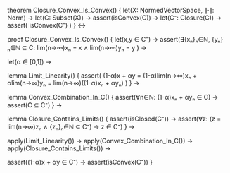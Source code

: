 theorem Closure_Convex_Is_Convex() {
  let(X: NormedVectorSpace, ∥·∥: Norm) →
  let(C: Subset(X)) →
  assert(isConvex(C)) →
  let(C⁻: Closure(C)) →
  assert(
    isConvex(C⁻)
  )
} ↔

proof Closure_Convex_Is_Convex() {
  let(x,y ∈ C⁻) →
  assert(∃{xₙ}ₙ∈ℕ, {yₙ}ₙ∈ℕ ⊆ C: 
    lim(n→∞)xₙ = x ∧ lim(n→∞)yₙ = y
  ) →
  
  let(α ∈ [0,1]) →
  
  lemma Limit_Linearity() {
    assert(
      (1-α)x + αy = 
      (1-α)lim(n→∞)xₙ + αlim(n→∞)yₙ =
      lim(n→∞)((1-α)xₙ + αyₙ)
    )
  } →
  
  lemma Convex_Combination_In_C() {
    assert(∀n∈ℕ: (1-α)xₙ + αyₙ ∈ C) →
    assert(C ⊆ C⁻)
  } →
  
  lemma Closure_Contains_Limits() {
    assert(isClosed(C⁻)) →
    assert(∀z: (z = lim(n→∞)zₙ ∧ {zₙ}ₙ∈ℕ ⊆ C⁻) → z ∈ C⁻)
  } →
  
  apply(Limit_Linearity()) →
  apply(Convex_Combination_In_C()) →
  apply(Closure_Contains_Limits()) →
  
  assert((1-α)x + αy ∈ C⁻) →
  assert(isConvex(C⁻))
}